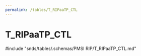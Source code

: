 ```yaml
---
permalink: /tables/T_RIPaaTP_CTL
---
```

# T\_RIPaaTP\_CTL
<!-- SPDX-License-Identifier: MPL-2.0 -->

<!-- ATTENTION : Ne pas supprimer ou modifier la ligne ci-dessous -->
#include "snds/tables/.schemas/PMSI RIP/T_RIPaaTP_CTL.md"
<!-- ATTENTION : Ne pas supprimer ou modifier la ligne ci-dessus -->

